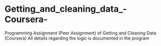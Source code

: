 Getting_and_cleaning_data_-Coursera-
====================================
Programming Assignment (Peer Assignment) of Getting and Cleaning Data (Coursera)
All details regarding the logic is documented in the program
